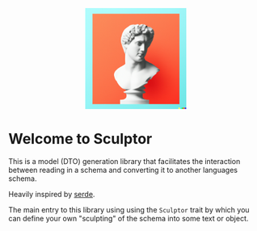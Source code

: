 <p align="center">
  <img src="https://raw.githubusercontent.com/IpFruion/sculpture/main/res/logo.png" width="200" height="200" alt="Sculptor Logo"/>
</p>

# Welcome to Sculptor

This is a model (DTO) generation library that facilitates the interaction between reading in a schema and converting it to another languages schema.

Heavily inspired by [serde](https://serde.rs).

The main entry to this library using using the `Sculptor` trait by which you can define your own "sculpting" of the schema into some text or object.
